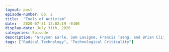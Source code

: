 ```yaml
---
layout: post
episode-number: Ep. 2
title:  "Tools of Activism"
date:   2020-07-31 12:02:19 -0400
display-date: July 31th, 2020
categories: Episode
description: "Grayson Earle, Sam Lavigne, Francis Tseng, and Brian Clifton describe the tools they have created to subvert digital hegemony and aid in global protest"
tags: ["Radical Technology", "Technological Criticality"]
---
```

